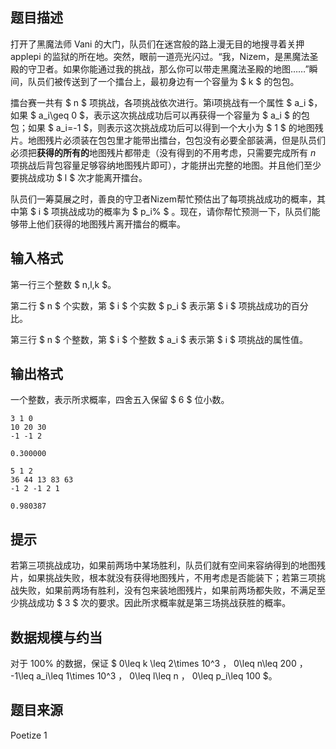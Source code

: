 ## 题目描述

打开了黑魔法师 Vani 的大门，队员们在迷宫般的路上漫无目的地搜寻着关押 applepi 的监狱的所在地。突然，眼前一道亮光闪过。“我，Nizem，是黑魔法圣殿的守卫者。如果你能通过我的挑战，那么你可以带走黑魔法圣殿的地图……”瞬间，队员们被传送到了一个擂台上，最初身边有一个容量为 $ k $ 的包包。

擂台赛一共有 $ n $ 项挑战，各项挑战依次进行。第i项挑战有一个属性 $ a_i $，如果 $ a_i\geq 0 $，表示这次挑战成功后可以再获得一个容量为 $ a_i $ 的包包；如果 $ a_i=-1 $，则表示这次挑战成功后可以得到一个大小为 $ 1 $ 的地图残片。地图残片必须装在包包里才能带出擂台，包包没有必要全部装满，但是队员们必须把**获得的所有的**地图残片都带走（没有得到的不用考虑，只需要完成所有 $n$ 项挑战后背包容量足够容纳地图残片即可），才能拼出完整的地图。并且他们至少要挑战成功 $ l $ 次才能离开擂台。

队员们一筹莫展之时，善良的守卫者Nizem帮忙预估出了每项挑战成功的概率，其中第 $ i $ 项挑战成功的概率为 $ p_i\% $ 。现在，请你帮忙预测一下，队员们能够带上他们获得的地图残片离开擂台的概率。

## 输入格式

第一行三个整数 $ n,l,k $。

第二行 $ n $ 个实数，第 $ i $ 个实数 $ p_i $ 表示第 $ i $ 项挑战成功的百分比。

第三行 $ n $ 个整数，第 $ i $ 个整数 $ a_i $ 表示第 $ i $ 项挑战的属性值。

## 输出格式

一个整数，表示所求概率，四舍五入保留 $ 6 $ 位小数。



```input1
3 1 0
10 20 30
-1 -1 2
```

```output1
0.300000
```

```input2
5 1 2
36 44 13 83 63
-1 2 -1 2 1
```


```output2
0.980387
```

## 提示

若第三项挑战成功，如果前两场中某场胜利，队员们就有空间来容纳得到的地图残片，如果挑战失败，根本就没有获得地图残片，不用考虑是否能装下；若第三项挑战失败，如果前两场有胜利，没有包来装地图残片，如果前两场都失败，不满足至少挑战成功 $ 3 $ 次的要求。因此所求概率就是第三场挑战获胜的概率。

## 数据规模与约当

对于 $100\%$ 的数据，保证 $ 0\leq k \leq 2\times 10^3 $，$ 0\leq n\leq 200 $，$ -1\leq a_i\leq 1\times 10^3 $，$ 0\leq l\leq n $，$ 0\leq p_i\leq 100 $。

## 题目来源

Poetize 1

